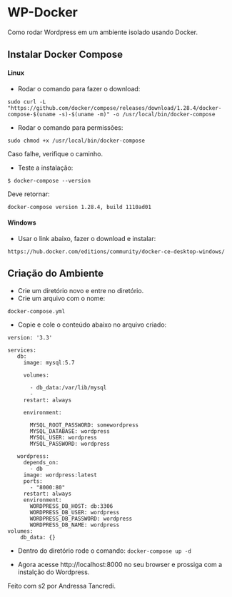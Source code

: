 # WP-Docker
Como rodar Wordpress em um ambiente isolado usando Docker.


## Instalar Docker Compose

#### Linux

* Rodar o comando para fazer o download:

`sudo curl -L "https://github.com/docker/compose/releases/download/1.28.4/docker-compose-$(uname -s)-$(uname -m)" -o /usr/local/bin/docker-compose`

* Rodar o comando para permissões:

`sudo chmod +x /usr/local/bin/docker-compose`

Caso falhe, verifique o caminho.

* Teste a instalação:

`$ docker-compose --version`

Deve retornar:

`docker-compose version 1.28.4, build 1110ad01`

#### Windows
* Usar o link abaixo, fazer o download e instalar:

`https://hub.docker.com/editions/community/docker-ce-desktop-windows/`

## Criação do Ambiente

* Crie um diretório novo e entre no diretório.
* Crie um arquivo com o nome:

`docker-compose.yml`
* Copie e cole o conteúdo abaixo no arquivo criado:


```
version: '3.3'

services:
   db:
     image: mysql:5.7
     
     volumes:
     
       - db_data:/var/lib/mysql
       - 
     restart: always
     
     environment:
     
       MYSQL_ROOT_PASSWORD: somewordpress
       MYSQL_DATABASE: wordpress
       MYSQL_USER: wordpress
       MYSQL_PASSWORD: wordpress

   wordpress:
     depends_on:
       - db
     image: wordpress:latest
     ports:
       - "8000:80"
     restart: always
     environment:
       WORDPRESS_DB_HOST: db:3306
       WORDPRESS_DB_USER: wordpress
       WORDPRESS_DB_PASSWORD: wordpress
       WORDPRESS_DB_NAME: wordpress
volumes:
    db_data: {}
 ```

* Dentro do diretório rode o comando:
`docker-compose up -d`

* Agora acesse http://localhost:8000 no seu browser e prossiga com a instalção do Wordpress.

Feito com s2 por Andressa Tancredi.

